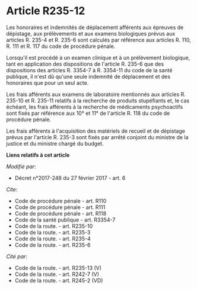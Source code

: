 # Article R235-12

Les honoraires et indemnités de déplacement afférents aux épreuves de dépistage, aux prélèvements et aux examens biologiques
prévus aux articles R. 235-4 et R. 235-6 sont calculés par référence aux articles R. 110, R. 111 et R. 117 du code de
procédure pénale. 

Lorsqu'il est procédé à un examen clinique et à un prélèvement biologique, tant en application des dispositions de l'article
R. 235-6 que des dispositions des articles R. 3354-7 à R. 3354-11 du code de la santé publique, il n'est dû qu'une seule
indemnité de déplacement et des honoraires que pour un seul acte. 

Les frais afférents aux examens de laboratoire mentionnés aux articles R. 235-10 et R. 235-11 relatifs à la recherche de
produits stupéfiants et, le cas échéant, les frais afférents à la recherche de médicaments psychoactifs sont fixés par
référence aux 10° et 11° de l'article R. 118 du code de procédure pénale. 

Les frais afférents à l'acquisition des matériels de recueil et de dépistage prévus par l'article R. 235-3 sont fixés par
arrêté conjoint du ministre de la justice et du ministre chargé du budget.

**Liens relatifs à cet article**

_Modifié par_:

  - Décret n°2017-248 du 27 février 2017 - art. 6

_Cite_:

  - Code de procédure pénale - art. R110
  - Code de procédure pénale - art. R111
  - Code de procédure pénale - art. R118
  - Code de la santé publique - art. R3354-7
  - Code de la route. - art. R235-10
  - Code de la route. - art. R235-3
  - Code de la route. - art. R235-4
  - Code de la route. - art. R235-6

_Cité par_:

  - Code de la route. - art. R235-13 (V)
  - Code de la route. - art. R242-7 (V)
  - Code de la route. - art. R245-2 (VD)
